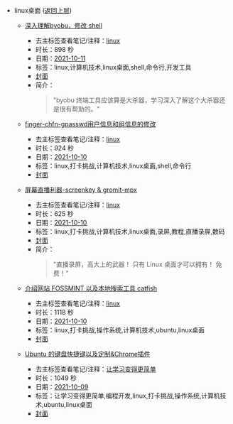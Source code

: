 - linux桌面 ([返回上层](../))
    - [深入理解byobu，修改 shell](https://www.bilibili.com/video/BV1bQ4y1D7Yu)
        - 去主标签查看笔记/注释：[linux](../markmap/linux.html)
        - 时长：898 秒
        - 日期：[2021-10-11](../markmap/202110.html)
        - 标签：linux,计算机技术,linux桌面,shell,命令行,开发工具
        - [封面](http://i1.hdslb.com/bfs/archive/822311a1d64f5e0a6e36aaa6132f8aa0fae059d9.jpg)
        - 简介：
            > "byobu 终端工具应该算是大杀器，学习深入了解这个大杀器还是很有帮助的。"

    - [finger-chfn-gpasswd用户信息和组信息的修改](https://www.bilibili.com/video/BV17T4y1o7Mx)
        - 去主标签查看笔记/注释：[linux](../markmap/linux.html)
        - 时长：924 秒
        - 日期：[2021-10-10](../markmap/202110.html)
        - 标签：linux,打卡挑战,计算机技术,linux桌面,shell,命令行
        - [封面](http://i2.hdslb.com/bfs/archive/5bd971185e172bd42eb8125e02b71c7be739b496.jpg)
    - [屏幕直播利器-screenkey & gromit-mpx](https://www.bilibili.com/video/BV1Wf4y1g7Ww)
        - 去主标签查看笔记/注释：[linux](../markmap/linux.html)
        - 时长：625 秒
        - 日期：[2021-10-10](../markmap/202110.html)
        - 标签：linux,打卡挑战,计算机技术,linux桌面,录屏,教程,直播录屏,数码
        - [封面](http://i0.hdslb.com/bfs/archive/c778de1bd597dd8dcaf1dc54b5c088e508f17429.jpg)
        - 简介：
            > "直播录屏，高大上的武器！
只有 Linux 桌面才可以拥有！
免费！"

    - [介绍网站 FOSSMINT 以及本地搜索工具 catfish](https://www.bilibili.com/video/BV11L411s7oQ)
        - 去主标签查看笔记/注释：[linux](../markmap/linux.html)
        - 时长：1118 秒
        - 日期：[2021-10-10](../markmap/202110.html)
        - 标签：linux,打卡挑战,操作系统,计算机技术,ubuntu,linux桌面
        - [封面](http://i1.hdslb.com/bfs/archive/e6db286be99982333dd41dd124907b04253d85e7.jpg)
    - [Ubuntu 的键盘快捷键以及定制&Chrome插件](https://www.bilibili.com/video/BV1pU4y1w73e)
        - 去主标签查看笔记/注释：[让学习变得更简单](../markmap/让学习变得更简单.html)
        - 时长：1049 秒
        - 日期：[2021-10-09](../markmap/202110.html)
        - 标签：让学习变得更简单,编程开发,linux,打卡挑战,操作系统,计算机技术,ubuntu,linux桌面
        - [封面](http://i0.hdslb.com/bfs/archive/c2c8d6d626115e9b7a7dbfffa07f5e059f372f59.jpg)
